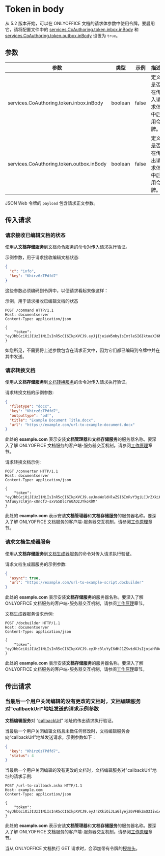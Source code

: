 ﻿# Token in body

从 5.2 版本开始，可以在 ONLYOFFICE 文档的请求体参数中使用令牌。要启用它，请将配置文件中的 [services.CoAuthoring.token.inbox.inBody](https://helpcenter.onlyoffice.com/installation/docs-developer-configuring.aspx#services-CoAuthoring-token-inbox-inBody) 和 [services.CoAuthoring.token.outbox.inBody](https://helpcenter.onlyoffice.com/installation/docs-developer-configuring.aspx#services-CoAuthoring-token-outbox-inBody) 设置为 `true`。

## 参数

| 参数                                | 类型    | 示例 | 描述                                                        |
| ---------------------------------------- | ------- | ------- | ------------------------------------------------------------------ |
| services.CoAuthoring.token.inbox.inBody  | boolean | false   | 定义是否在传入请求体中启用令牌。 |
| services.CoAuthoring.token.outbox.inBody | boolean | false   | 定义是否在传出请求体中启用令牌。 |

JSON Web 令牌的 `payload` 包含请求正文参数。

## 传入请求

### 请求接收已编辑文档的状态

使用从**文档存储服务**到[文档命令服务](../../command-service/command-service.md)的命令对传入请求执行验证。

示例参数，用于请求接收编辑文档状态:

  ``` json
  {
    "c": "info",
    "key": "Khirz6zTPdfd7"
  }
  ```

这些参数必须编码到令牌中，以便请求看起来像这样：

示例，用于请求接收已编辑文档的状态

``` http
POST /command HTTP/1.1
Host: documentserver
Content-Type: application/json

{
    "token": "eyJhbGciOiJIUzI1NiIsInR5cCI6IkpXVCJ9.eyJjIjoiaW5mbyIsImtleSI6IktoaXJ6NnpUUGRmZDcifQ.r_6sThjFABsHMNHhkVdHDSz4jwkbXRQNYdvawkBGJgg"
}
```

如您所见，不需要将上述参数包含在请求正文中，因为它们都已编码到令牌中并在其中发送。

### 请求转换文档

使用从**文档存储服务**到[文档转换服务](../../conversion-api/request.md)的命令对传入请求执行验证。

请求转换文档的示例参数:

  ``` json
  {
    "filetype": "docx",
    "key": "Khirz6zTPdfd7",
    "outputtype": "pdf",
    "title": "Example Document Title.docx",
    "url": "https://example.com/url-to-example-document.docx"
  }
  ```

此处的 **example.com** 表示安装**文档管理器**和**文档存储服务**的服务器名称。要深入了解 ONLYOFFICE 文档服务的客户端-服务器交互机制，请参阅[工作原理](../../../get-started/how-it-works/how-it-works.md)章节。

请求转换文档示例:

``` http
POST /converter HTTP/1.1
Host: documentserver
Content-Type: application/json

{
    "token": "eyJhbGciOiJIUzI1NiIsInR5cCI6IkpXVCJ9.eyJmaWxldHlwZSI6ImRvY3giLCJrZXkiOiJLaGlyejZ6VFBkZmQ3Iiwib3V0cHV0dHlwZSI6InBkZiIsInRpdGxlIjoiRXhhbXBsZSBEb2N1bWVudCBUaXRsZS5kb2N4IiwidXJsIjoiaHR0cDovL2V4YW1wbGUuY29tL3VybC10by1leGFtcGxlLWRvY3VtZW50LmRvY3gifQ.U-YAfuuy7clWjn-xOncfJ-sxVG5DlcYn0AOzJYkoR0M"
}
```

此处的 **example.com** 表示安装**文档管理器**和**文档存储服务**的服务器名称。要深入了解 ONLYOFFICE 文档服务的客户端-服务器交互机制，请参阅[工作原理](../../../get-started/how-it-works/how-it-works.md)章节。

### 请求文档生成器服务

使用从**文档存储服务**到[文档生成器服务](../../../get-started/how-it-works/how-it-works.md)的命令对传入请求执行验证。

请求文档生成器服务的示例参数:

  ``` json
  {
    "async": true,
    "url": "https://example.com/url-to-example-script.docbuilder"
  }
  ```

此处的 **example.com** 表示安装**文档存储服务**的服务器名称。要深入了解ONLYOFFICE 文档服务的客户端-服务器交互机制，请参阅[工作原理](../../../get-started/how-it-works/how-it-works.md)章节。

文档生成器服务请求示例:

``` http
POST /docbuilder HTTP/1.1
Host: documentserver
Content-Type: application/json

{
    "token": "eyJhbGciOiJIUzI1NiIsInR5cCI6IkpXVCJ9.eyJhc3luYyI6dHJ1ZSwidXJsIjoiaHR0cHM6Ly9leGFtcGxlLmNvbS91cmwtdG8tZXhhbXBsZS1zY3JpcHQuZG9jYnVpbGRlciJ9.dzoTbRzSMa95Fpg34CjnF3ZUPdGA2CnBedFL_qOOxAs"
}
```

此处的 **example.com** 表示安装**文档存储服务**的服务器名称。要深入了解ONLYOFFICE 文档服务的客户端-服务器交互机制，请参阅[工作原理](../../../get-started/how-it-works/how-it-works.md)章节。

## 传出请求

### 当最后一个用户关闭编辑的没有更改的文档时，文档编辑服务对"callbackUrl"地址发送的请求示例参数

**文档编辑服务**对 “[callbackUrl](../../../usage-api/config/editor/editor.md#callbackurl)” 地址的传出请求执行验证。

当最后一个用户关闭编辑文档且未做任何修改时，文档编辑服务会向“callbackUrl”地址发送请求，示例参数如下：

  ``` json
  {
    "key": "Khirz6zTPdfd7",
    "status": 4
  }
  ```

当最后一个用户关闭编辑的没有更改的文档时，文档编辑服务对"callbackUrl"地址的请求示例:

``` http
POST /url-to-callback.ashx HTTP/1.1
Host: example.com
Content-Type: application/json

{
    "token": "eyJhbGciOiJIUzI1NiIsInR5cCI6IkpXVCJ9.eyJrZXkiOiJLaGlyejZ6VFBkZmQ3Iiwic3RhdHVzIjo0fQ.gCyNKPpg6ISAnhvFQmRiY6BRqG6WPcEGgnK79hREdkU"
}
```

此处的 **example.com** 表示安装**文档管理器**和**文档存储服务**的服务器名称。要深入了解 ONLYOFFICE 文档服务的客户端-服务器交互机制，请参阅[工作原理](../../../get-started/how-it-works/how-it-works.md)章节。

当从 ONLYOFFICE 文档执行 GET 请求时，会添加带有令牌的[授权头](./token-in-header.md)。
